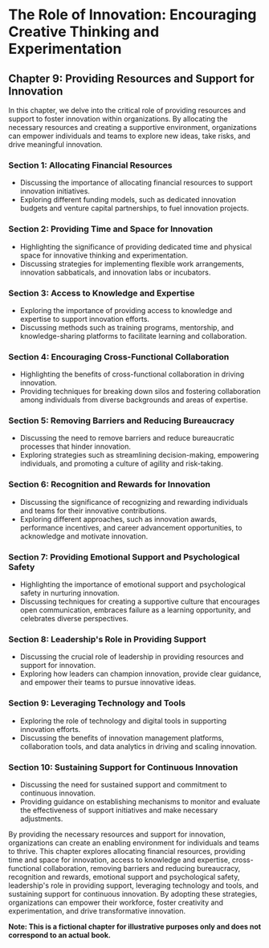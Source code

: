The Role of Innovation: Encouraging Creative Thinking and Experimentation
=========================================================================

Chapter 9: Providing Resources and Support for Innovation
---------------------------------------------------------

In this chapter, we delve into the critical role of providing resources and support to foster innovation within organizations. By allocating the necessary resources and creating a supportive environment, organizations can empower individuals and teams to explore new ideas, take risks, and drive meaningful innovation.

### Section 1: Allocating Financial Resources

* Discussing the importance of allocating financial resources to support innovation initiatives.
* Exploring different funding models, such as dedicated innovation budgets and venture capital partnerships, to fuel innovation projects.

### Section 2: Providing Time and Space for Innovation

* Highlighting the significance of providing dedicated time and physical space for innovative thinking and experimentation.
* Discussing strategies for implementing flexible work arrangements, innovation sabbaticals, and innovation labs or incubators.

### Section 3: Access to Knowledge and Expertise

* Exploring the importance of providing access to knowledge and expertise to support innovation efforts.
* Discussing methods such as training programs, mentorship, and knowledge-sharing platforms to facilitate learning and collaboration.

### Section 4: Encouraging Cross-Functional Collaboration

* Highlighting the benefits of cross-functional collaboration in driving innovation.
* Providing techniques for breaking down silos and fostering collaboration among individuals from diverse backgrounds and areas of expertise.

### Section 5: Removing Barriers and Reducing Bureaucracy

* Discussing the need to remove barriers and reduce bureaucratic processes that hinder innovation.
* Exploring strategies such as streamlining decision-making, empowering individuals, and promoting a culture of agility and risk-taking.

### Section 6: Recognition and Rewards for Innovation

* Discussing the significance of recognizing and rewarding individuals and teams for their innovative contributions.
* Exploring different approaches, such as innovation awards, performance incentives, and career advancement opportunities, to acknowledge and motivate innovation.

### Section 7: Providing Emotional Support and Psychological Safety

* Highlighting the importance of emotional support and psychological safety in nurturing innovation.
* Discussing techniques for creating a supportive culture that encourages open communication, embraces failure as a learning opportunity, and celebrates diverse perspectives.

### Section 8: Leadership's Role in Providing Support

* Discussing the crucial role of leadership in providing resources and support for innovation.
* Exploring how leaders can champion innovation, provide clear guidance, and empower their teams to pursue innovative ideas.

### Section 9: Leveraging Technology and Tools

* Exploring the role of technology and digital tools in supporting innovation efforts.
* Discussing the benefits of innovation management platforms, collaboration tools, and data analytics in driving and scaling innovation.

### Section 10: Sustaining Support for Continuous Innovation

* Discussing the need for sustained support and commitment to continuous innovation.
* Providing guidance on establishing mechanisms to monitor and evaluate the effectiveness of support initiatives and make necessary adjustments.

By providing the necessary resources and support for innovation, organizations can create an enabling environment for individuals and teams to thrive. This chapter explores allocating financial resources, providing time and space for innovation, access to knowledge and expertise, cross-functional collaboration, removing barriers and reducing bureaucracy, recognition and rewards, emotional support and psychological safety, leadership's role in providing support, leveraging technology and tools, and sustaining support for continuous innovation. By adopting these strategies, organizations can empower their workforce, foster creativity and experimentation, and drive transformative innovation.

**Note: This is a fictional chapter for illustrative purposes only and does not correspond to an actual book.**
